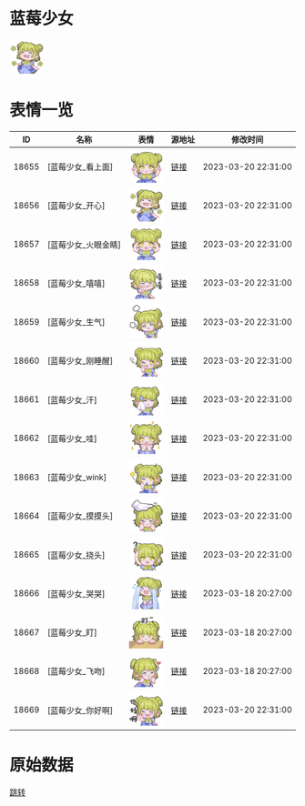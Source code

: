 # 蓝莓少女

<img src="./cover.png" height="60" alt="cover" />

# 表情一览

|ID|名称|表情|源地址|修改时间|
|----|----|----|----|----|
|18655|[蓝莓少女_看上面]|<img src="./pic/018655_%5B蓝莓少女_看上面%5D.png" height="60" alt="看上面"/>|[链接](https://i0.hdslb.com/bfs/garb/c46a8f8eb79ce875e0295e9e0f32c99fec4d8e8b.png)|2023-03-20 22:31:00|
|18656|[蓝莓少女_开心]|<img src="./pic/018656_%5B蓝莓少女_开心%5D.png" height="60" alt="开心"/>|[链接](https://i0.hdslb.com/bfs/garb/4a2bcce16b77b1d8b8ebff857915f32a019d87cd.png)|2023-03-20 22:31:00|
|18657|[蓝莓少女_火眼金睛]|<img src="./pic/018657_%5B蓝莓少女_火眼金睛%5D.png" height="60" alt="火眼金睛"/>|[链接](https://i0.hdslb.com/bfs/garb/8754413be0239c40f2cdc33c6eb802c677e625bc.png)|2023-03-20 22:31:00|
|18658|[蓝莓少女_嘻嘻]|<img src="./pic/018658_%5B蓝莓少女_嘻嘻%5D.png" height="60" alt="嘻嘻"/>|[链接](https://i0.hdslb.com/bfs/garb/9865a58dd2edbf9d8c0d794b747aa87632d9d57e.png)|2023-03-20 22:31:00|
|18659|[蓝莓少女_生气]|<img src="./pic/018659_%5B蓝莓少女_生气%5D.png" height="60" alt="生气"/>|[链接](https://i0.hdslb.com/bfs/garb/7fc24e94cb3575302cef92008794643bec17cc4b.png)|2023-03-20 22:31:00|
|18660|[蓝莓少女_刚睡醒]|<img src="./pic/018660_%5B蓝莓少女_刚睡醒%5D.png" height="60" alt="刚睡醒"/>|[链接](https://i0.hdslb.com/bfs/garb/18905e1e6e8e28f6a64672b7f913b42e144e2666.png)|2023-03-20 22:31:00|
|18661|[蓝莓少女_汗]|<img src="./pic/018661_%5B蓝莓少女_汗%5D.png" height="60" alt="汗"/>|[链接](https://i0.hdslb.com/bfs/garb/a2eec23fa02abb60b1111009cd0e3f7ca603e98d.png)|2023-03-20 22:31:00|
|18662|[蓝莓少女_哇]|<img src="./pic/018662_%5B蓝莓少女_哇%5D.png" height="60" alt="哇"/>|[链接](https://i0.hdslb.com/bfs/garb/9b25a5d7e00ba348192b244ce22321ab7e11aec2.png)|2023-03-20 22:31:00|
|18663|[蓝莓少女_wink]|<img src="./pic/018663_%5B蓝莓少女_wink%5D.png" height="60" alt="wink"/>|[链接](https://i0.hdslb.com/bfs/garb/2575e419b45dacff0ae32818fac80f64e8356413.png)|2023-03-20 22:31:00|
|18664|[蓝莓少女_摸摸头]|<img src="./pic/018664_%5B蓝莓少女_摸摸头%5D.png" height="60" alt="摸摸头"/>|[链接](https://i0.hdslb.com/bfs/garb/2bf2db5b004e7dfc88663f3f5f24b3f201fc3e23.png)|2023-03-20 22:31:00|
|18665|[蓝莓少女_挠头]|<img src="./pic/018665_%5B蓝莓少女_挠头%5D.png" height="60" alt="挠头"/>|[链接](https://i0.hdslb.com/bfs/garb/9d1b4175c32630d2e0ea48f1217136185e0da0d3.png)|2023-03-20 22:31:00|
|18666|[蓝莓少女_哭哭]|<img src="./pic/018666_%5B蓝莓少女_哭哭%5D.png" height="60" alt="哭哭"/>|[链接](https://i0.hdslb.com/bfs/garb/2b2813bdb2a114b4a002a908d3ed413c9ad56b4f.png)|2023-03-18 20:27:00|
|18667|[蓝莓少女_盯]|<img src="./pic/018667_%5B蓝莓少女_盯%5D.png" height="60" alt="盯"/>|[链接](https://i0.hdslb.com/bfs/garb/0d17dd3c354bc40dd710d2140f54ab99e91b64f3.png)|2023-03-18 20:27:00|
|18668|[蓝莓少女_飞吻]|<img src="./pic/018668_%5B蓝莓少女_飞吻%5D.png" height="60" alt="飞吻"/>|[链接](https://i0.hdslb.com/bfs/garb/64839726158b53ffac957fc56c4d21084199cf38.png)|2023-03-18 20:27:00|
|18669|[蓝莓少女_你好啊]|<img src="./pic/018669_%5B蓝莓少女_你好啊%5D.png" height="60" alt="你好啊"/>|[链接](https://i0.hdslb.com/bfs/garb/8cd78bf88ea84b5c981393112a1f3ab55c24ca28.png)|2023-03-20 22:31:00|

# 原始数据

[跳转](./raw.json)

